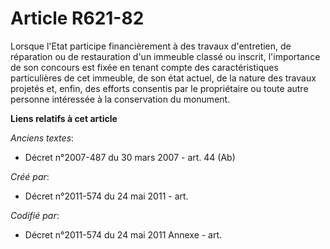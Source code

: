 # Article R621-82

Lorsque l'Etat participe financièrement à des travaux d'entretien, de réparation ou de restauration d'un immeuble classé ou
inscrit, l'importance de son concours est fixée en tenant compte des caractéristiques particulières de cet immeuble, de son
état actuel, de la nature des travaux projetés et, enfin, des efforts consentis par le propriétaire ou toute autre personne
intéressée à la conservation du monument.

**Liens relatifs à cet article**

_Anciens textes_:

  - Décret n°2007-487 du 30 mars 2007 - art. 44 (Ab)

_Créé par_:

  - Décret n°2011-574 du 24 mai 2011  - art.

_Codifié par_:

  - Décret n°2011-574 du 24 mai 2011 Annexe - art.

